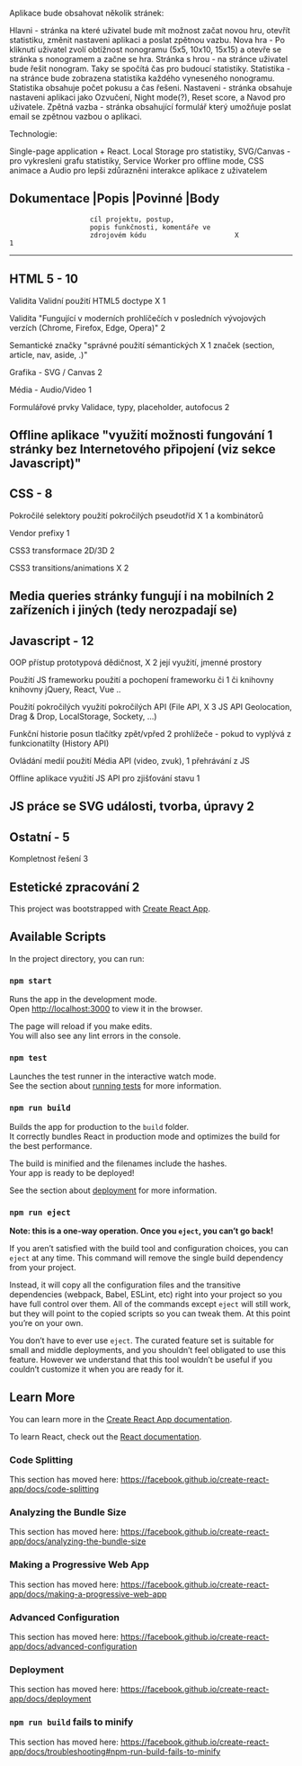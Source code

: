 Aplikace bude obsahovat několik stránek:

Hlavni - stránka na které uživatel bude mít možnost začat novou hru, otevřít statistiku, změnit nastaveni aplikaci a poslat zpětnou vazbu.
Nova hra - Po kliknutí uživatel zvolí obtížnost nonogramu (5x5, 10x10, 15x15) a otevře se stránka s nonogramem a začne se hra.
Stránka s hrou - na stránce uživatel bude řešit nonogram. Taky se spočítá čas pro budoucí statistiky.
Statistika - na stránce bude zobrazena statistika každého vyneseného nonogramu. Statistika obsahuje počet pokusu a čas řešeni.
Nastaveni - stránka obsahuje nastaveni aplikaci jako Ozvučení, Night mode(?), Reset score, a Navod pro uživatele.
Zpětná vazba - stránka obsahující formulář který umožňuje poslat email se zpětnou vazbou o aplikaci.


Technologie:

Single-page application + React.
Local Storage pro statistiky,
SVG/Canvas - pro vykresleni grafu statistiky,
Service Worker pro offline mode,
CSS animace a Audio pro lepši zdůrazněni interakce aplikace z uživatelem


Dokumentace             |Popis                              |Povinné        |Body
---------------------------------------------------------------------------------
                        cíl projektu, postup,
                        popis funkčnosti, komentáře ve
                        zdrojovém kódu                      X               1
---------------------------------------------------------------------------------

HTML 5 - 10
---------------------------------------------------------------------------------
Validita                Validní použití HTML5 doctype		X	            1

Validita                "Fungující v moderních prohlíčečích
                        v posledních vývojových verzích 
                        (Chrome, Firefox, Edge, Opera)"	                    2

Semantické značky       "správné použití sémantických       X               1
                        značek (section, article,
                        nav, aside, .)"

Grafika - SVG / Canvas                                                      2

Média - Audio/Video                                                         1

Formulářové prvky       Validace, typy, placeholder, autofocus              2

Offline aplikace        "využití možnosti fungování                         1
                        stránky bez Internetového připojení
                        (viz sekce Javascript)"
---------------------------------------------------------------------------------			
				
CSS - 8
---------------------------------------------------------------------------------
Pokročilé selektory     použití pokročilých pseudotříd      X               1
                        a kombinátorů

Vendor prefixy                                                              1

CSS3 transformace 2D/3D                                                     2

CSS3 transitions/animations                                 X               2

Media queries           stránky fungují i na mobilních                      2
                        zařízeních i jiných
                        (tedy nerozpadají se)
---------------------------------------------------------------------------------

Javascript - 12
---------------------------------------------------------------------------------
OOP přístup             prototypová dědičnost,              X               2
                        její využití,
                        jmenné prostory

Použití JS frameworku   použití a pochopení frameworku či                   1
či knihovny             knihovny jQuery, React, Vue ..

Použití pokročilých     využití pokročilých API (File API,  X               3
JS API                  Geolocation, Drag & Drop,
                        LocalStorage, Sockety, ...)

Funkční historie        posun tlačítky zpět/vpřed                           2
                        prohlížeče - pokud to vyplývá z
                        funkcionatilty (History API)

Ovládání medií          použití Média API (video, zvuk),                    1
                        přehrávání z JS

Offline aplikace        využití JS API pro zjišťování stavu                 1

JS práce se SVG         události, tvorba, úpravy                            2
---------------------------------------------------------------------------------

Ostatní - 5
---------------------------------------------------------------------------------
Kompletnost řešení                                                          3

Estetické zpracování                                                        2
---------------------------------------------------------------------------------


This project was bootstrapped with [Create React App](https://github.com/facebook/create-react-app).

## Available Scripts

In the project directory, you can run:

### `npm start`

Runs the app in the development mode.<br />
Open [http://localhost:3000](http://localhost:3000) to view it in the browser.

The page will reload if you make edits.<br />
You will also see any lint errors in the console.

### `npm test`

Launches the test runner in the interactive watch mode.<br />
See the section about [running tests](https://facebook.github.io/create-react-app/docs/running-tests) for more information.

### `npm run build`

Builds the app for production to the `build` folder.<br />
It correctly bundles React in production mode and optimizes the build for the best performance.

The build is minified and the filenames include the hashes.<br />
Your app is ready to be deployed!

See the section about [deployment](https://facebook.github.io/create-react-app/docs/deployment) for more information.

### `npm run eject`

**Note: this is a one-way operation. Once you `eject`, you can’t go back!**

If you aren’t satisfied with the build tool and configuration choices, you can `eject` at any time. This command will remove the single build dependency from your project.

Instead, it will copy all the configuration files and the transitive dependencies (webpack, Babel, ESLint, etc) right into your project so you have full control over them. All of the commands except `eject` will still work, but they will point to the copied scripts so you can tweak them. At this point you’re on your own.

You don’t have to ever use `eject`. The curated feature set is suitable for small and middle deployments, and you shouldn’t feel obligated to use this feature. However we understand that this tool wouldn’t be useful if you couldn’t customize it when you are ready for it.

## Learn More

You can learn more in the [Create React App documentation](https://facebook.github.io/create-react-app/docs/getting-started).

To learn React, check out the [React documentation](https://reactjs.org/).

### Code Splitting

This section has moved here: https://facebook.github.io/create-react-app/docs/code-splitting

### Analyzing the Bundle Size

This section has moved here: https://facebook.github.io/create-react-app/docs/analyzing-the-bundle-size

### Making a Progressive Web App

This section has moved here: https://facebook.github.io/create-react-app/docs/making-a-progressive-web-app

### Advanced Configuration

This section has moved here: https://facebook.github.io/create-react-app/docs/advanced-configuration

### Deployment

This section has moved here: https://facebook.github.io/create-react-app/docs/deployment

### `npm run build` fails to minify

This section has moved here: https://facebook.github.io/create-react-app/docs/troubleshooting#npm-run-build-fails-to-minify
